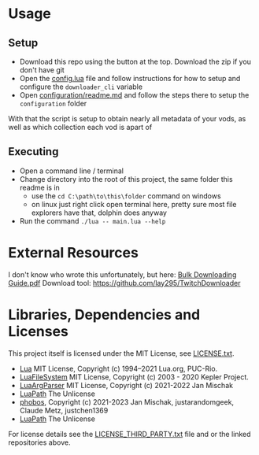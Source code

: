 
# Usage

## Setup

- Download this repo using the button at the top. Download the zip if you don't have git
- Open the [config.lua](config.lua) file and follow instructions for how to setup and configure the `downloader_cli` variable
- Open [configuration/readme.md](configuration/readme.md) and follow the steps there to setup the `configuration` folder

With that the script is setup to obtain nearly all metadata of your vods, as well as which collection each vod is apart of

## Executing

- Open a command line / terminal
- Change directory into the root of this project, the same folder this readme is in
  - use the `cd C:\path\to\this\folder` command on windows
  - on linux just right click open terminal here, pretty sure most file explorers have that, dolphin does anyway
- Run the command `./lua -- main.lua --help`

# External Resources

I don't know who wrote this unfortunately, but here: [Bulk Downloading Guide.pdf](<Bulk Downloading Guide.pdf>)
Download tool: https://github.com/lay295/TwitchDownloader

# Libraries, Dependencies and Licenses

This project itself is licensed under the MIT License, see [LICENSE.txt](LICENSE.txt).

<!-- cSpell:ignore Mischak, justarandomgeek, justchen1369 -->

- [Lua](https://www.lua.org/home.html) MIT License, Copyright (c) 1994–2021 Lua.org, PUC-Rio.
- [LuaFileSystem](https://keplerproject.github.io/luafilesystem/) MIT License, Copyright (c) 2003 - 2020 Kepler Project.
- [LuaArgParser](https://github.com/JanSharp/LuaArgParser) MIT License, Copyright (c) 2021-2022 Jan Mischak
- [LuaPath](https://github.com/JanSharp/LuaPath) The Unlicense
- [phobos](https://github.com/JanSharp/phobos), Copyright (c) 2021-2023 Jan Mischak, justarandomgeek, Claude Metz, justchen1369
- [LuaPath](https://github.com/JanSharp/LuaPath) The Unlicense

For license details see the [LICENSE_THIRD_PARTY.txt](LICENSE_THIRD_PARTY.txt) file and or the linked repositories above.
